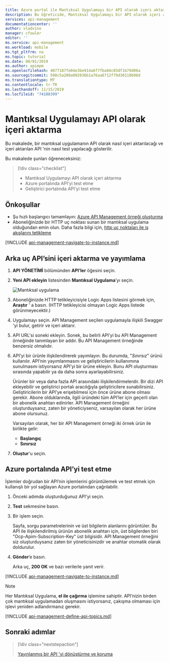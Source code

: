 ```yaml
---
title: Azure portal ile Mantıksal Uygulamayı bir API olarak içeri aktarma | Microsoft Docs
description: Bu öğreticide, Mantıksal Uygulamayı bir API olarak içeri aktarmak için API Management’ın (APIM) nasıl kullanılacağı gösterilir.
services: api-management
documentationcenter: ''
author: vladvino
manager: cfowler
editor: ''
ms.service: api-management
ms.workload: mobile
ms.tgt_pltfrm: na
ms.topic: tutorial
ms.date: 08/01/2019
ms.author: apimpm
ms.openlocfilehash: 4077187fe04e3be914a6f7fba84c03df1b79d06a
ms.sourcegitcommit: 598c5a280a002036b1a76aa6712f79d30110b98d
ms.translationtype: MT
ms.contentlocale: tr-TR
ms.lasthandoff: 11/15/2019
ms.locfileid: "74108399"
---
```

# <a name="import-a-logic-app-as-an-api"></a>Mantıksal Uygulamayı API olarak içeri aktarma

Bu makalede, bir mantıksal uygulamanın API olarak nasıl içeri aktarılacağı ve içeri aktarılan API 'nin nasıl test yapılacağı gösterilir.

Bu makalede şunları öğreneceksiniz:

> [!div class="checklist"]
>
> -   Mantıksal Uygulamayı API olarak içeri aktarma
> -   Azure portalında API’yi test etme
> -   Geliştirici portalında API’yi test etme

## <a name="prerequisites"></a>Önkoşullar

-   Şu hızlı başlangıcı tamamlayın: [Azure API Management örneği oluşturma](get-started-create-service-instance.md)
-   Aboneliğinizde bir HTTP uç noktası sunan bir mantıksal uygulama olduğundan emin olun. Daha fazla bilgi için, [http uç noktaları ile iş akışlarını tetikleme](../logic-apps/logic-apps-http-endpoint.md)

[!INCLUDE [api-management-navigate-to-instance.md](../../includes/api-management-navigate-to-instance.md)]

## <a name="create-api"> </a>Arka uç API’sini içeri aktarma ve yayımlama

1. **API YÖNETİMİ** bölümünden **API’ler** öğesini seçin.
2. **Yeni API ekleyin** listesinden **Mantıksal Uygulama**’yı seçin.

    ![Mantıksal uygulama](./media/import-logic-app-as-api/logic-app-api.png)

3. Aboneliğinizde HTTP tetikleyicisiyle Logic Apps listesini görmek için, **Araştır** ' a basın. (HTTP tetikleyicisi olmayan Logic Apps listede görünmeyecektir.)
4. Uygulamayı seçin. API Management seçilen uygulamayla ilişkili Swagger 'yi bulur, getirir ve içeri aktarır.
5. API URL'si soneki ekleyin. Sonek, bu belirli API’yi bu API Management örneğinde tanımlayan bir addır. Bu API Management örneğinde benzersiz olmalıdır.
6. API’yi bir ürünle ilişkilendirerek yayımlayın. Bu durumda, "_Sınırsız_" ürünü kullanılır. API’nin yayımlanmasını ve geliştiricilerin kullanımına sunulmasını istiyorsanız API’yi bir ürüne ekleyin. Bunu API oluşturması sırasında yapabilir ya da daha sonra ayarlayabilirsiniz.

    Ürünler bir veya daha fazla API arasındaki ilişkilendirmelerdir. Bir dizi API ekleyebilir ve geliştirici portalı aracılığıyla geliştiricilere sunabilirsiniz. Geliştiricilerin bir API’ye erişebilmesi için önce ürüne abone olması gerekir. Abone olduklarında, ilgili üründeki tüm API’ler için geçerli olan bir abonelik anahtarı edinirler. API Management örneğini oluşturduysanız, zaten bir yöneticiyseniz, varsayılan olarak her ürüne abone olursunuz.

    Varsayılan olarak, her bir API Management örneği iki örnek ürün ile birlikte gelir:

    - **Başlangıç**
    - **Sınırsız**

7. **Oluştur**'u seçin.

## <a name="test-the-api-in-the-azure-portal"></a>Azure portalında API’yi test etme

İşlemler doğrudan bir API’nin işlemlerini görüntülemek ve test etmek için kullanışlı bir yol sağlayan Azure portalından çağrılabilir.

1. Önceki adımda oluşturduğunuz API’yi seçin.
2. **Test** sekmesine basın.
3. Bir işlem seçin.

    Sayfa, sorgu parametrelerinin ve üst bilgilerin alanlarını görüntüler. Bu API ile ilişkilendirilmiş ürünün abonelik anahtarı için, üst bilgilerden biri "Ocp-Apim-Subscription-Key" üst bilgisidir. API Management örneğini siz oluşturduysanız zaten bir yöneticisinizdir ve anahtar otomatik olarak doldurulur.

4. **Gönder**’e basın.

    Arka uç, **200 OK** ve bazı verilerle yanıt verir.

[!INCLUDE [api-management-navigate-to-instance.md](../../includes/api-management-append-apis.md)]

>[!NOTE]
>Her Mantıksal Uygulama, **el ile çağırma** işlemine sahiptir. API’nizin birden çok mantıksal uygulamadan oluşmasını istiyorsanız, çakışma olmaması için işlevi yeniden adlandırmanız gerekir.

[!INCLUDE [api-management-define-api-topics.md](../../includes/api-management-define-api-topics.md)]

## <a name="next-steps"></a>Sonraki adımlar

> [!div class="nextstepaction"]
>
> [Yayınlanmış bir API 'yi dönüştürme ve koruma](transform-api.md)
